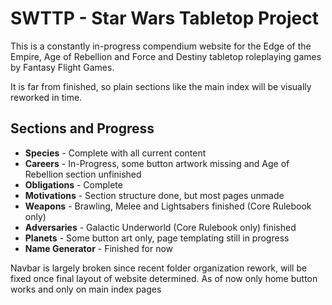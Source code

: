 # SWTTP - Star Wars Tabletop Project

This is a constantly in-progress compendium website for the Edge of the Empire, Age of Rebellion and Force and Destiny tabletop roleplaying games by Fantasy Flight Games.

It is far from finished, so plain sections like the main index will be visually reworked in time.

## Sections and Progress
- **Species** - Complete with all current content 
- **Careers** - In-Progress, some button artwork missing and Age of Rebellion section unfinished
- **Obligations** - Complete
- **Motivations** - Section structure done, but most pages unmade
- **Weapons** - Brawling, Melee and Lightsabers finished (Core Rulebook only)
- **Adversaries** - Galactic Underworld (Core Rulebook only) finished
- **Planets** - Some button art only, page templating still in progress
- **Name Generator** - Finished for now

Navbar is largely broken since recent folder organization rework, will be fixed once final layout of website determined. As of now only home button works and only on main index pages
